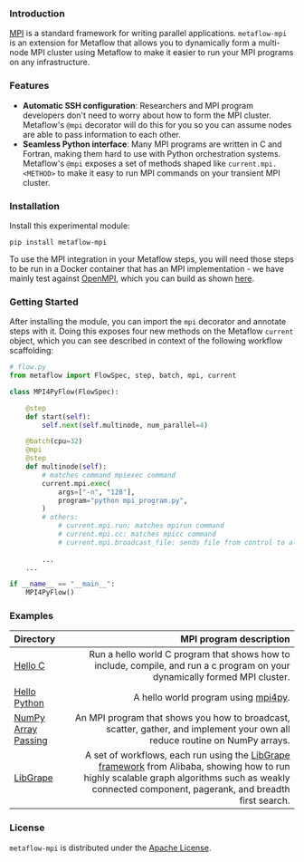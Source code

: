 ### Introduction
[MPI](https://en.wikipedia.org/wiki/Message_Passing_Interface) is a standard framework for writing parallel applications. `metaflow-mpi` is an extension for Metaflow that allows you to dynamically form a multi-node MPI cluster using Metaflow to make it easier to run your MPI programs on any infrastructure.

### Features
- **Automatic SSH configuration**: Researchers and MPI program developers don't need to worry about how to form the MPI cluster. Metaflow's `@mpi` decorator will do this for you so you can assume nodes are able to pass information to each other.
- **Seamless Python interface**: Many MPI programs are written in C and Fortran, making them hard to use with Python orchestration systems. Metaflow's `@mpi` exposes a set of methods shaped like `current.mpi.<METHOD>` to make it easy to run MPI commands on your transient MPI cluster.

### Installation
Install this experimental module:
```
pip install metaflow-mpi
```

To use the MPI integration in your Metaflow steps, you will need those steps to be run in a Docker container that has an MPI implementation - we have mainly test against [OpenMPI](https://www.open-mpi.org/), which you can build as shown [here](./examples/Dockerfile).

### Getting Started
After installing the module, you can import the `mpi` decorator and annotate steps with it.
Doing this exposes four new methods on the Metaflow `current` object, which you can see described in context of the following workflow scaffolding:
```python
# flow.py
from metaflow import FlowSpec, step, batch, mpi, current

class MPI4PyFlow(FlowSpec):

    @step
    def start(self):
        self.next(self.multinode, num_parallel=4)

    @batch(cpu=32)
    @mpi
    @step
    def multinode(self):
        # matches command mpiexec command
        current.mpi.exec(
            args=["-n", "128"],
            program="python mpi_program.py",
        )
        # others: 
            # current.mpi.run: matches mpirun command
            # current.mpi.cc: matches mpicc command
            # current.mpi.broadcast_file: sends file from control to all others, such as a compiled binary.
        
        ...
    ...

if __name__ == "__main__":
    MPI4PyFlow()
```

### Examples

| Directory | MPI program description |
| :--- | ---: |
| [Hello C](examples/c-hello/README.md) | Run a hello world C program that shows how to include, compile, and run a c program on your dynamically formed MPI cluster. |  
| [Hello Python](examples/python-hello/README.md) | A hello world program using [mpi4py](https://mpi4py.readthedocs.io/en/stable/). |  
| [NumPy Array Passing](examples/numpy/README.md) | An MPI program that shows you how to broadcast, scatter, gather, and implement your own all reduce routine on NumPy arrays. |  
| [LibGrape](examples/libgrape-ldbc-graph-benchmark/README.md) | A set of workflows, each run using the [LibGrape framework](https://github.com/alibaba/libgrape-lite) from Alibaba, showing how to run highly scalable graph algorithms such as weakly connected component, pagerank, and breadth first search.|


### License
`metaflow-mpi` is distributed under the <u>Apache License</u>.
